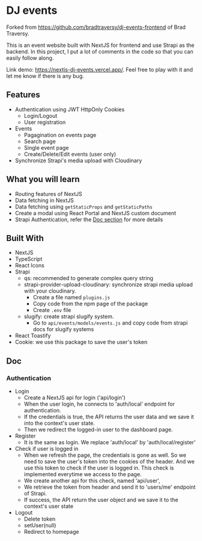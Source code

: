 # DJ events

Forked from <https://github.com/bradtraversy/dj-events-frontend> of Brad Traversy.

This is an event website built with NextJS for frontend and use Strapi as the backend. In this project, I put a lot of comments in the code so that you can easily follow along.

Link demo: <https://nextjs-dj-events.vercel.app/>. Feel free to play with it and let me know if there is any bug.

## Features

- Authentication using JWT HttpOnly Cookies
  - Login/Logout
  - User registration
- Events
  - Pagagination on events page
  - Search page
  - Single event page
  - Create/Delete/Edit events (user only)
- Synchronize Strapi's media upload with Cloudinary

## What you will learn

- Routing features of NextJS
- Data fetching in NextJS
- Data fetching using `getStaticProps` and `getStaticPaths`
- Create a modal using React Portal and NextJS custom document
- Strapi Authentication, refer the [Doc section](#doc) for more details

## Built With

- NextJS
- TypeScript
- React Icons
- Strapi
  - qs: recommended to generate complex query string
  - strapi-provider-upload-cloudinary: synchronize strapi media upload with your cloudinary.
    - Create a file named `plugins.js`
    - Copy code from the npm page of the package
    - Create `.env` file
  - slugify: create strapi slugify system.
    - Go to `api/events/models/events.js` and copy code from strapi docs for slugify systems
- React Toastify
- Cookie: we use this package to save the user's token

## Doc

### Authentication

- Login
  - Create a NextJS api for login ('api/login')
  - When the user login, he connects to 'auth/local' endpoint for authentication.
  - If the credentials is true, the API returns the user data and we save it into the context's user state.
  - Then we redirect the logged-in user to the dashboard page.
- Register
  - It is the same as login. We replace 'auth/local' by 'auth/local/register'
- Check if user is logged in
  - When we refresh the page, the credentials is gone as well. So we need to save the user's token into the cookies of the header. And we use this token to check if the user is logged in. This check is implemented everytime we access to the page.
  - We create another api for this check, named 'api/user',
  - We retrieve the token from header and send it to 'users/me' endpoint of Strapi.
  - If success, the API return the user object and we save it to the context's user state
- Logout
  - Delete token
  - setUser(null)
  - Redirect to homepage
